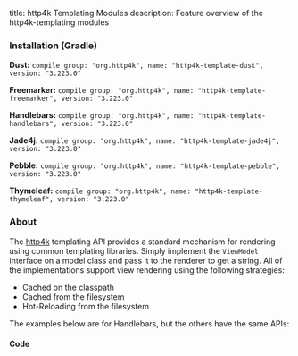 title: http4k Templating Modules
description: Feature overview of the http4k-templating modules

### Installation (Gradle)
**Dust:** ```compile group: "org.http4k", name: "http4k-template-dust", version: "3.223.0"```

**Freemarker:** ```compile group: "org.http4k", name: "http4k-template-freemarker", version: "3.223.0"```

**Handlebars:** ```compile group: "org.http4k", name: "http4k-template-handlebars", version: "3.223.0"```

**Jade4j:** ```compile group: "org.http4k", name: "http4k-template-jade4j", version: "3.223.0"```

**Pebble:** ```compile group: "org.http4k", name: "http4k-template-pebble", version: "3.223.0"```

**Thymeleaf:** ```compile group: "org.http4k", name: "http4k-template-thymeleaf", version: "3.223.0"```

### About
The [http4k] templating API provides a standard mechanism for rendering using common templating libraries. Simply implement the `ViewModel` interface on a model class and pass it to the renderer to get a string. All of the implementations support view rendering using the following strategies:

* Cached on the classpath
* Cached from the filesystem
* Hot-Reloading from the filesystem

The examples below are for Handlebars, but the others have the same APIs:

#### Code  [<img class="octocat"/>](https://github.com/http4k/http4k/blob/master/src/docs/guide/modules/templating/example.kt)

 <script src="https://gist-it.appspot.com/https://github.com/http4k/http4k/blob/master/src/docs/guide/modules/templating/example.kt"></script>

[http4k]: https://http4k.org
